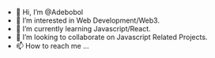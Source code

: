 - 👋 Hi, I’m @Adebobol 
- 👀 I’m interested in Web Development/Web3.
- 🌱 I’m currently learning Javascript/React.
- 💞️ I’m looking to collaborate on Javascript Related Projects.
- 📫 How to reach me ...

<!---
Adebobol/Adebobol is a ✨ special ✨ repository because its `README.md` (this file) appears on your GitHub profile.
You can click the Preview link to take a look at your changes.
--->
